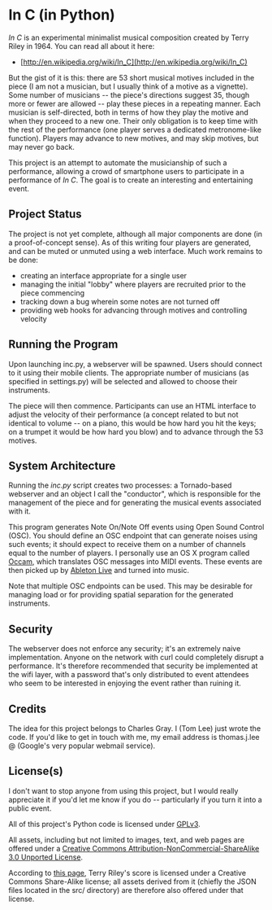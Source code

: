 In C (in Python)
================
*In C* is an experimental minimalist musical composition created by Terry Riley in 1964. You can read all about it here:

* [http://en.wikipedia.org/wiki/In_C](http://en.wikipedia.org/wiki/In_C)

But the gist of it is this: there are 53 short musical motives included in the piece (I am not a musician, but I usually think of a motive as a vignette).  Some number of musicians -- the piece's directions suggest 35, though more or fewer are allowed -- play these pieces in a repeating manner.  Each musician is self-directed, both in terms of how they play the motive and when they proceed to a new one.  Their only obligation is to keep time with the rest of the performance (one player serves a dedicated metronome-like function). Players may advance to new motives, and may skip motives, but may never go back.

This project is an attempt to automate the musicianship of such a performance, allowing a crowd of smartphone users to participate in a performance of *In C*.  The goal is to create an interesting and entertaining event.

Project Status
--------------
The project is not yet complete, although all major components are done (in a proof-of-concept sense).  As of this writing four players are generated, and can be muted or unmuted using a web interface.  Much work remains to be done:

* creating an interface appropriate for a single user
* managing the initial "lobby" where players are recruited prior to the piece commencing
* tracking down a bug wherein some notes are not turned off
* providing web hooks for advancing through motives and controlling velocity

Running the Program
-------------------
Upon launching inc.py, a webserver will be spawned.  Users should connect to it using their mobile clients.  The appropriate number of musicians (as specified in settings.py) will be selected and allowed to choose their instruments.

The piece will then commence.  Participants can use an HTML interface to adjust the velocity of their performance (a concept related to but not identical to volume -- on a piano, this would be how hard you hit the keys; on a trumpet it would be how hard you blow) and to advance through the 53 motives.

System Architecture
-------------------
Running the *inc.py* script creates two processes: a Tornado-based webserver and an object I call the "conductor", which is responsible for the management of the piece and for generating the musical events associated with it.

This program generates Note On/Note Off events using Open Sound Control (OSC).  You should define an OSC endpoint that can generate noises using such events; it should expect to receive them on a number of channels equal to the number of players. I personally use an OS X program called [Occam](http://www.illposed.com/software/occam), which translates OSC messages into MIDI events.  These events are then picked up by [Ableton Live](http://www.ableton.com) and turned into music.

Note that multiple OSC endpoints can be used.  This may be desirable for managing load or for providing spatial separation for the generated instruments.

Security
--------
The webserver does not enforce any security; it's an extremely naive implementation.  Anyone on the network with curl could completely disrupt a performance.  It's therefore recommended that security be implemented at the wifi layer, with a password that's only distributed to event attendees who seem to be interested in enjoying the event rather than ruining it.

Credits
-------
The idea for this project belongs to Charles Gray.  I (Tom Lee) just wrote the code.  If you'd like to get in touch with me, my email address is thomas.j.lee @ (Google's very popular webmail service).

License(s)
----------
I don't want to stop anyone from using this project, but I would really appreciate it if you'd let me know if you do -- particularly if you turn it into a public event.

All of this project's Python code is licensed under [GPLv3](http://www.gnu.org/licenses/gpl.html).

All assets, including but not limited to images, text, and web pages are offered under a [Creative Commons Attribution-NonCommercial-ShareAlike 3.0 Unported License](http://creativecommons.org/licenses/by-nc-sa/3.0/).

According to [this page](http://www.flagmusic.com/work.php?r=trjhinc), Terry Riley's score is licensed under a Creative Commons Share-Alike license; all assets derived from it (chiefly the JSON files located in the src/ directory) are therefore also offered under that license.
